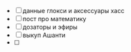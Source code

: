  - [ ] данные глокси и аксессуары хасс
- [ ] пост про математику
- [ ] дозаторы и эфиры
- [ ] выкуп Ашанти
- [ ] 